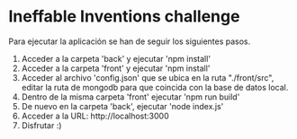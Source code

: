# Ineffable Inventions challenge

Para ejecutar la aplicación se han de seguir los siguientes pasos.

  1. Acceder a la carpeta 'back' y ejecutar 'npm install'
  2. Acceder a la carpeta 'front' y ejecutar 'npm install'
  3. Acceder al archivo 'config.json' que se ubica en la ruta "./front/src", editar la ruta de mongodb para que coincida con la base de datos local.
  4. Dentro de la misma carpeta 'front' ejecutar 'npm run build'
  5. De nuevo en la carpeta 'back', ejecutar 'node index.js'
  6. Acceder a la URL: http://localhost:3000
  7. Disfrutar :)

